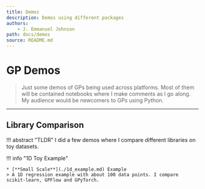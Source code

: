 ```yaml
---
title: Demos
description: Demos using different packages
authors:
    - J. Emmanuel Johnson
path: docs/demos
source: README.md
---
```

# GP Demos

> Just some demos of GPs being used across platforms. Most of them will be contained notebooks where I make comments as I go along. My audience would be newcomers to GPs using Python.

---

## Library Comparison

!!! abstract "TLDR"
    I did a few demos where I compare different libraries on toy datasets.


!!! info "1D Toy Example"

    * [**Small Scale**](./1d_example.md) Example
    > A 1D regression example with about 100 data points. I compare scikit-learn, GPFlow and GPyTorch.
